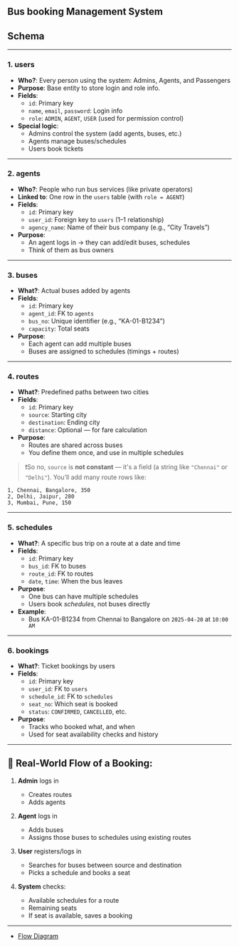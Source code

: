 ## Bus booking Management System

## Schema
---

### 1. **users**
- **Who?**: Every person using the system: Admins, Agents, and Passengers
- **Purpose**: Base entity to store login and role info.
- **Fields**:
  - `id`: Primary key
  - `name`, `email`, `password`: Login info
  - `role`: `ADMIN`, `AGENT`, `USER` (used for permission control)
- **Special logic**:
  - Admins control the system (add agents, buses, etc.)
  - Agents manage buses/schedules
  - Users book tickets

---

### 2. **agents**
- **Who?**: People who run bus services (like private operators)
- **Linked to**: One row in the `users` table (with `role = AGENT`)
- **Fields**:
  - `id`: Primary key
  - `user_id`: Foreign key to `users` (1–1 relationship)
  - `agency_name`: Name of their bus company (e.g., “City Travels”)
- **Purpose**:
  - An agent logs in → they can add/edit buses, schedules
  - Think of them as bus owners

---

### 3. **buses**
- **What?**: Actual buses added by agents
- **Fields**:
  - `id`: Primary key
  - `agent_id`: FK to `agents`
  - `bus_no`: Unique identifier (e.g., “KA-01-B1234”)
  - `capacity`: Total seats
- **Purpose**:
  - Each agent can add multiple buses
  - Buses are assigned to schedules (timings + routes)

---

### 4. **routes**
- **What?**: Predefined paths between two cities
- **Fields**:
  - `id`: Primary key
  - `source`: Starting city
  - `destination`: Ending city
  - `distance`: Optional — for fare calculation
- **Purpose**:
  - Routes are shared across buses
  - You define them once, and use in multiple schedules

> ❗So no, `source` is **not constant** — it's a field (a string like `"Chennai"` or `"Delhi"`). You’ll add many route rows like:
```
1, Chennai, Bangalore, 350
2, Delhi, Jaipur, 280
3, Mumbai, Pune, 150
```

---

### 5. **schedules**
- **What?**: A specific bus trip on a route at a date and time
- **Fields**:
  - `id`: Primary key
  - `bus_id`: FK to buses
  - `route_id`: FK to routes
  - `date`, `time`: When the bus leaves
- **Purpose**:
  - One bus can have multiple schedules
  - Users book *schedules*, not buses directly
- **Example**:
  - Bus KA-01-B1234 from Chennai to Bangalore on `2025-04-20` at `10:00 AM`

---

### 6. **bookings**
- **What?**: Ticket bookings by users
- **Fields**:
  - `id`: Primary key
  - `user_id`: FK to `users`
  - `schedule_id`: FK to `schedules`
  - `seat_no`: Which seat is booked
  - `status`: `CONFIRMED`, `CANCELLED`, etc.
- **Purpose**:
  - Tracks who booked what, and when
  - Used for seat availability checks and history

---

## 🔁 Real-World Flow of a Booking:

1. **Admin** logs in
   - Creates routes
   - Adds agents

2. **Agent** logs in
   - Adds buses
   - Assigns those buses to schedules using existing routes

3. **User** registers/logs in
   - Searches for buses between source and destination
   - Picks a schedule and books a seat

4. **System** checks:
   - Available schedules for a route
   - Remaining seats
   - If seat is available, saves a booking

---

- [Flow Diagram](./img/2025-04-24T20:16:04,274984330+05:30.png)
